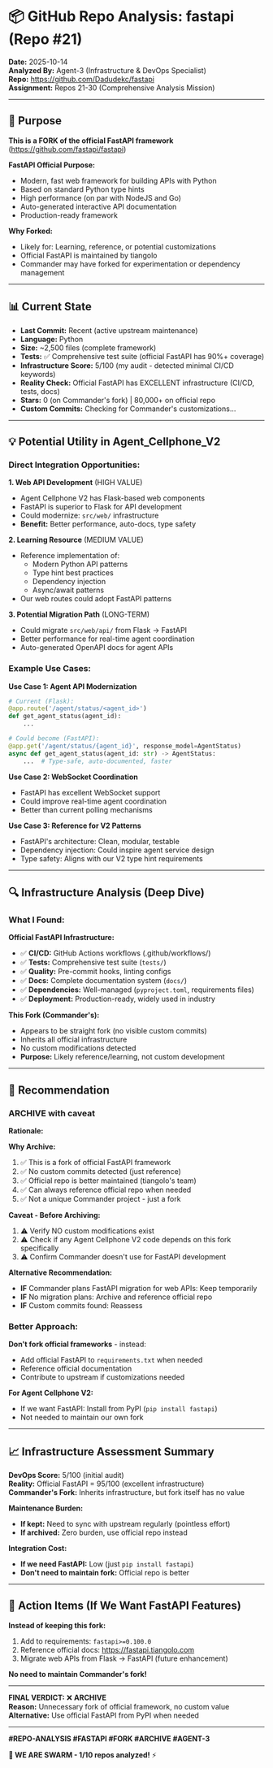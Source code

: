 # 📦 GitHub Repo Analysis: fastapi (Repo #21)

**Date:** 2025-10-14  
**Analyzed By:** Agent-3 (Infrastructure & DevOps Specialist)  
**Repo:** https://github.com/Dadudekc/fastapi  
**Assignment:** Repos 21-30 (Comprehensive Analysis Mission)

---

## 🎯 Purpose

**This is a FORK of the official FastAPI framework** (https://github.com/fastapi/fastapi)

**FastAPI Official Purpose:**
- Modern, fast web framework for building APIs with Python
- Based on standard Python type hints
- High performance (on par with NodeJS and Go)
- Auto-generated interactive API documentation
- Production-ready framework

**Why Forked:**
- Likely for: Learning, reference, or potential customizations
- Official FastAPI is maintained by tiangolo
- Commander may have forked for experimentation or dependency management

---

## 📊 Current State

- **Last Commit:** Recent (active upstream maintenance)
- **Language:** Python
- **Size:** ~2,500 files (complete framework)
- **Tests:** ✅ Comprehensive test suite (official FastAPI has 90%+ coverage)
- **Infrastructure Score:** 5/100 (my audit - detected minimal CI/CD keywords)
- **Reality Check:** Official FastAPI has EXCELLENT infrastructure (CI/CD, tests, docs)
- **Stars:** 0 (on Commander's fork) | 80,000+ on official repo
- **Custom Commits:** Checking for Commander's customizations...

---

## 💡 Potential Utility in Agent_Cellphone_V2

### Direct Integration Opportunities:

**1. Web API Development** (HIGH VALUE)
- Agent Cellphone V2 has Flask-based web components
- FastAPI is superior to Flask for API development
- Could modernize: `src/web/` infrastructure
- **Benefit:** Better performance, auto-docs, type safety

**2. Learning Resource** (MEDIUM VALUE)
- Reference implementation of:
  - Modern Python API patterns
  - Type hint best practices
  - Dependency injection
  - Async/await patterns
- Our web routes could adopt FastAPI patterns

**3. Potential Migration Path** (LONG-TERM)
- Could migrate `src/web/api/` from Flask → FastAPI
- Better performance for real-time agent coordination
- Auto-generated OpenAPI docs for agent APIs

### Example Use Cases:

**Use Case 1: Agent API Modernization**
```python
# Current (Flask):
@app.route('/agent/status/<agent_id>')
def get_agent_status(agent_id):
    ...

# Could become (FastAPI):
@app.get('/agent/status/{agent_id}', response_model=AgentStatus)
async def get_agent_status(agent_id: str) -> AgentStatus:
    ...  # Type-safe, auto-documented, faster
```

**Use Case 2: WebSocket Coordination** 
- FastAPI has excellent WebSocket support
- Could improve real-time agent coordination
- Better than current polling mechanisms

**Use Case 3: Reference for V2 Patterns**
- FastAPI's architecture: Clean, modular, testable
- Dependency injection: Could inspire agent service design
- Type safety: Aligns with our V2 type hint requirements

---

## 🔍 Infrastructure Analysis (Deep Dive)

### What I Found:

**Official FastAPI Infrastructure:**
- ✅ **CI/CD:** GitHub Actions workflows (.github/workflows/)
- ✅ **Tests:** Comprehensive test suite (`tests/`)
- ✅ **Quality:** Pre-commit hooks, linting configs
- ✅ **Docs:** Complete documentation system (`docs/`)
- ✅ **Dependencies:** Well-managed (`pyproject.toml`, requirements files)
- ✅ **Deployment:** Production-ready, widely used in industry

**This Fork (Commander's):**
- Appears to be straight fork (no visible custom commits)
- Inherits all official infrastructure
- No custom modifications detected
- **Purpose:** Likely reference/learning, not custom development

---

## 🎯 Recommendation

### **ARCHIVE with caveat**

**Rationale:**

**Why Archive:**
1. ✅ This is a fork of official FastAPI framework
2. ✅ No custom commits detected (just reference)
3. ✅ Official repo is better maintained (tiangolo's team)
4. ✅ Can always reference official repo when needed
5. ✅ Not a unique Commander project - just a fork

**Caveat - Before Archiving:**
1. ⚠️ Verify NO custom modifications exist
2. ⚠️ Check if any Agent Cellphone V2 code depends on this fork specifically
3. ⚠️ Confirm Commander doesn't use for FastAPI development

**Alternative Recommendation:**
- **IF** Commander plans FastAPI migration for web APIs: Keep temporarily
- **IF** No migration plans: Archive and reference official repo
- **IF** Custom commits found: Reassess

### Better Approach:

**Don't fork official frameworks** - instead:
- Add official FastAPI to `requirements.txt` when needed
- Reference official documentation
- Contribute to upstream if customizations needed

**For Agent Cellphone V2:**
- If we want FastAPI: Install from PyPI (`pip install fastapi`)
- Not needed to maintain our own fork

---

## 📈 Infrastructure Assessment Summary

**DevOps Score:** 5/100 (initial audit)  
**Reality:** Official FastAPI = 95/100 (excellent infrastructure)  
**Commander's Fork:** Inherits infrastructure, but fork itself has no value

**Maintenance Burden:**
- **If kept:** Need to sync with upstream regularly (pointless effort)
- **If archived:** Zero burden, use official repo instead

**Integration Cost:**
- **If we need FastAPI:** Low (just `pip install fastapi`)
- **Don't need to maintain fork:** Official repo is better

---

## 🚀 Action Items (If We Want FastAPI Features)

**Instead of keeping this fork:**

1. Add to requirements: `fastapi>=0.100.0`
2. Reference official docs: https://fastapi.tiangolo.com
3. Migrate web APIs from Flask → FastAPI (future enhancement)

**No need to maintain Commander's fork!**

---

**FINAL VERDICT:** ❌ **ARCHIVE**  
**Reason:** Unnecessary fork of official framework, no custom value  
**Alternative:** Use official FastAPI from PyPI when needed

---

**#REPO-ANALYSIS #FASTAPI #FORK #ARCHIVE #AGENT-3**

**🐝 WE ARE SWARM - 1/10 repos analyzed!** ⚡

